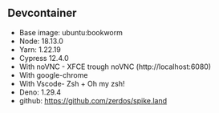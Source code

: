 ## Devcontainer

- Base image: ubuntu:bookworm
- Node: 18.13.0
- Yarn: 1.22.19
- Cypress 12.4.0
- With noVNC - XFCE trough noVNC (http://localhost:6080)
- With google-chrome
- With Vscode- Zsh + Oh my zsh!
- Deno: 1.29.4
- github: https://github.com/zerdos/spike.land
